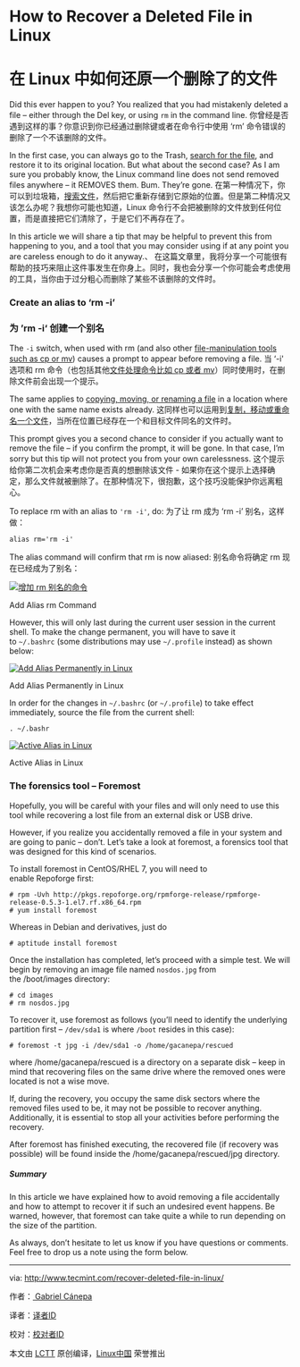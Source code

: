 # How to Recover a Deleted File in Linux
# 在 Linux 中如何还原一个删除了的文件

Did this ever happen to you? You realized that you had mistakenly deleted a file – either through the Del key, or using `rm` in the command line.
你曾经是否遇到这样的事？你意识到你已经通过删除键或者在命令行中使用 ‘rm’ 命令错误的删除了一个不该删除的文件。

In the first case, you can always go to the Trash, [search for the file][6], and restore it to its original location. But what about the second case? As I am sure you probably know, the Linux command line does not send removed files anywhere – it REMOVES them. Bum. They’re gone.
在第一种情况下，你可以到垃圾箱，[搜索文件][6]，然后把它重新存储到它原始的位置。但是第二种情况又该怎么办呢？我想你可能也知道，Linux 命令行不会把被删除的文件放到任何位置，而是直接把它们清除了，于是它们不再存在了。

In this article we will share a tip that may be helpful to prevent this from happening to you, and a tool that you may consider using if at any point you are careless enough to do it anyway.、
在这篇文章里，我将分享一个可能很有帮助的技巧来阻止这件事发生在你身上。同时，我也会分享一个你可能会考虑使用的工具，当你由于过分粗心而删除了某些不该删除的文件时。

### Create an alias to ‘rm -i’
### 为 ’rm -i‘ 创建一个别名

The `-i` switch, when used with rm (and also other [file-manipulation tools such as cp or mv][5]) causes a prompt to appear before removing a file.
当 ‘-i' 选项和 rm 命令（也包括其他[文件处理命令比如 cp 或者 mv][5]）同时使用时，在删除文件前会出现一个提示。

The same applies to [copying, moving, or renaming a file][4] in a location where one with the same name exists already.
这同样也可以运用到[复制，移动或重命名一个文件][4]，当所在位置已经存在一个和目标文件同名的文件时。

This prompt gives you a second chance to consider if you actually want to remove the file – if you confirm the prompt, it will be gone. In that case, I’m sorry but this tip will not protect you from your own carelessness.
这个提示给你第二次机会来考虑你是否真的想删除该文件 - 如果你在这个提示上选择确定，那么文件就被删除了。在那种情况下，很抱歉，这个技巧没能保护你远离粗心。

To replace rm with an alias to `'rm -i'`, do:
为了让 rm 成为 ‘rm -i’ 别名，这样做：

```
alias rm='rm -i'

```

The alias command will confirm that rm is now aliased:
别名命令将确定 rm 现在已经成为了别名：

[
 ![增加 rm 别名的命令](http://www.tecmint.com/wp-content/uploads/2016/11/Add-Alias-rm-Command.png) 
][3]

Add Alias rm Command

However, this will only last during the current user session in the current shell. To make the change permanent, you will have to save it to `~/.bashrc` (some distributions may use `~/.profile` instead) as shown below:

[
 ![Add Alias Permanently in Linux](http://www.tecmint.com/wp-content/uploads/2016/11/Add-Alias-Permanently-in-Linux.png) 
][2]

Add Alias Permanently in Linux

In order for the changes in `~/.bashrc` (or `~/.profile`) to take effect immediately, source the file from the current shell:

```
. ~/.bashr

```
[
 ![Active Alias in Linux](http://www.tecmint.com/wp-content/uploads/2016/11/Active-Alias-in-Linux.png) 
][1]

Active Alias in Linux

### The forensics tool – Foremost

Hopefully, you will be careful with your files and will only need to use this tool while recovering a lost file from an external disk or USB drive.

However, if you realize you accidentally removed a file in your system and are going to panic – don’t. Let’s take a look at foremost, a forensics tool that was designed for this kind of scenarios.

To install foremost in CentOS/RHEL 7, you will need to enable Repoforge first:

```
# rpm -Uvh http://pkgs.repoforge.org/rpmforge-release/rpmforge-release-0.5.3-1.el7.rf.x86_64.rpm
# yum install foremost

```

Whereas in Debian and derivatives, just do

```
# aptitude install foremost

```

Once the installation has completed, let’s proceed with a simple test. We will begin by removing an image file named `nosdos.jpg` from the /boot/images directory:

```
# cd images
# rm nosdos.jpg

```

To recover it, use foremost as follows (you’ll need to identify the underlying partition first – `/dev/sda1` is where `/boot` resides in this case):

```
# foremost -t jpg -i /dev/sda1 -o /home/gacanepa/rescued

```

where /home/gacanepa/rescued is a directory on a separate disk – keep in mind that recovering files on the same drive where the removed ones were located is not a wise move.

If, during the recovery, you occupy the same disk sectors where the removed files used to be, it may not be possible to recover anything. Additionally, it is essential to stop all your activities before performing the recovery.

After foremost has finished executing, the recovered file (if recovery was possible) will be found inside the /home/gacanepa/rescued/jpg directory.

##### Summary

In this article we have explained how to avoid removing a file accidentally and how to attempt to recover it if such an undesired event happens. Be warned, however, that foremost can take quite a while to run depending on the size of the partition.

As always, don’t hesitate to let us know if you have questions or comments. Feel free to drop us a note using the form below.

--------------------------------------------------------------------------------

via: http://www.tecmint.com/recover-deleted-file-in-linux/

作者：[ Gabriel Cánepa][a]

译者：[译者ID](https://github.com/译者ID)

校对：[校对者ID](https://github.com/校对者ID)

本文由 [LCTT](https://github.com/LCTT/TranslateProject) 原创编译，[Linux中国](https://linux.cn/) 荣誉推出

[a]:http://www.tecmint.com/author/gacanepa/
[1]:http://www.tecmint.com/wp-content/uploads/2016/11/Active-Alias-in-Linux.png
[2]:http://www.tecmint.com/wp-content/uploads/2016/11/Add-Alias-Permanently-in-Linux.png
[3]:http://www.tecmint.com/wp-content/uploads/2016/11/Add-Alias-rm-Command.png
[4]:http://www.tecmint.com/rename-multiple-files-in-linux/
[5]:http://www.tecmint.com/progress-monitor-check-progress-of-linux-commands/
[6]:http://www.tecmint.com/linux-find-command-to-search-multiple-filenames-extensions/
